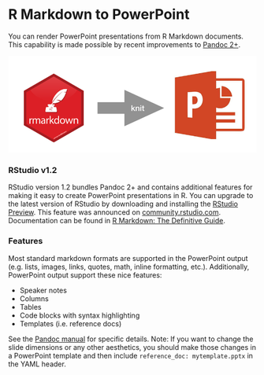 
# R Markdown to PowerPoint

You can render PowerPoint presentations from R Markdown documents. This capability is made possible by recent improvements to [Pandoc 2+](http://pandoc.org/releases.html).

![](rmd2ppt.png)


### RStudio v1.2

RStudio version 1.2 bundles Pandoc 2+ and contains additional features for making it easy to create PowerPoint presentations in R. You can upgrade to the latest version of RStudio by downloading and installing the [RStudio Preview](https://www.rstudio.com/products/rstudio/download/preview/). This feature was announced on [community.rstudio.com](https://community.rstudio.com/t/quietly-announcing-the-powerpoint-support-in-r-markdown/8441). Documentation can be found in [R Markdown: The Definitive Guide](https://bookdown.org/yihui/rmarkdown/powerpoint-presentation.html).

### Features

Most standard markdown formats are supported in the PowerPoint output (e.g. lists, images, links, quotes, math, inline formatting, etc.). Additionally, PowerPoint output support these nice features:

* Speaker notes
* Columns
* Tables
* Code blocks with syntax highlighting
* Templates (i.e. reference docs)

See the [Pandoc manual](http://pandoc.org/MANUAL.html) for specific details. Note: If you want to change the slide dimensions or any other aesthetics, you should make those changes in a PowerPoint template and then include `reference_doc: mytemplate.pptx` in the YAML header.



